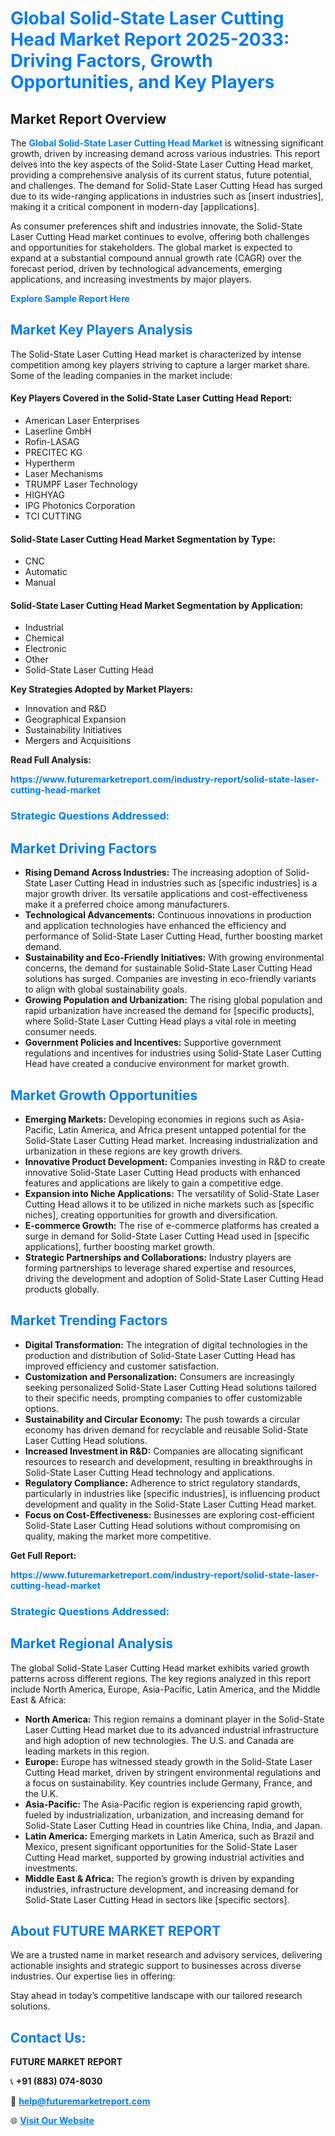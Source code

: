 <h1 style="color: #007BFF;">Global Solid-State Laser Cutting Head Market Report 2025-2033: Driving Factors, Growth Opportunities, and Key Players</h1>

<section id="overview">
<h2>Market Report Overview</h2>
<p>The <a href="https://www.futuremarketreport.com/industry-report/solid-state-laser-cutting-head-market" style="color: #007BFF; text-decoration: none;"><strong>Global Solid-State Laser Cutting Head Market</strong></a> is witnessing significant growth, driven by increasing demand across various industries. This report delves into the key aspects of the Solid-State Laser Cutting Head market, providing a comprehensive analysis of its current status, future potential, and challenges. The demand for Solid-State Laser Cutting Head has surged due to its wide-ranging applications in industries such as [insert industries], making it a critical component in modern-day [applications].</p>
<p>As consumer preferences shift and industries innovate, the Solid-State Laser Cutting Head market continues to evolve, offering both challenges and opportunities for stakeholders. The global market is expected to expand at a substantial compound annual growth rate (CAGR) over the forecast period, driven by technological advancements, emerging applications, and increasing investments by major players.</p>
</section>

<section id="overview">
<p><a href="https://www.futuremarketreport.com/request-sample/reportId=128766" style="color: #007BFF; text-decoration: none;"><strong>Explore Sample Report Here</strong></a></p>
</section>

<section id="key-players">
<h2 style="color: #007BFF;">Market Key Players Analysis</h2>
<p>The Solid-State Laser Cutting Head market is characterized by intense competition among key players striving to capture a larger market share. Some of the leading companies in the market include:</p>
<h4>Key Players Covered in the Solid-State Laser Cutting Head Report:</h4>
<ul><li>American Laser Enterprises</li><li>Laserline GmbH</li><li>Rofin-LASAG</li><li>PRECITEC KG</li><li>Hypertherm</li><li>Laser Mechanisms</li><li>TRUMPF Laser Technology</li><li>HIGHYAG</li><li>IPG Photonics Corporation</li><li>TCI CUTTING</li></ul>
<h4>Solid-State Laser Cutting Head Market Segmentation by Type:</h4>
<ul><li>CNC</li><li>Automatic</li><li>Manual</li></ul>

<h4>Solid-State Laser Cutting Head Market Segmentation by Application:</h4>
<ul><li>Industrial</li><li>Chemical</li><li>Electronic</li><li>Other</li><li>Solid-State Laser Cutting Head</li></ul>
<p><strong>Key Strategies Adopted by Market Players:</strong></p>
<ul>
<li>Innovation and R&D</li>
<li>Geographical Expansion</li>
<li>Sustainability Initiatives</li>
<li>Mergers and Acquisitions</li>
</ul>
</section>

<section>
<p><strong>Read Full Analysis: </strong></p><a href="https://www.futuremarketreport.com/industry-report/solid-state-laser-cutting-head-market" style="color: #007BFF; text-decoration: none;"><strong>https://www.futuremarketreport.com/industry-report/solid-state-laser-cutting-head-market</strong></a>
<h3 style="color: #007BFF;">Strategic Questions Addressed:</h3>
</section>

<section id="driving-factors">
<h2 style="color: #007BFF;">Market Driving Factors</h2>
<ul>
<li><strong>Rising Demand Across Industries:</strong> The increasing adoption of Solid-State Laser Cutting Head in industries such as [specific industries] is a major growth driver. Its versatile applications and cost-effectiveness make it a preferred choice among manufacturers.</li>
<li><strong>Technological Advancements:</strong> Continuous innovations in production and application technologies have enhanced the efficiency and performance of Solid-State Laser Cutting Head, further boosting market demand.</li>
<li><strong>Sustainability and Eco-Friendly Initiatives:</strong> With growing environmental concerns, the demand for sustainable Solid-State Laser Cutting Head solutions has surged. Companies are investing in eco-friendly variants to align with global sustainability goals.</li>
<li><strong>Growing Population and Urbanization:</strong> The rising global population and rapid urbanization have increased the demand for [specific products], where Solid-State Laser Cutting Head plays a vital role in meeting consumer needs.</li>
<li><strong>Government Policies and Incentives:</strong> Supportive government regulations and incentives for industries using Solid-State Laser Cutting Head have created a conducive environment for market growth.</li>
</ul>
</section>

<section id="growth-opportunities">
<h2 style="color: #007BFF;">Market Growth Opportunities</h2>
<ul>
<li><strong>Emerging Markets:</strong> Developing economies in regions such as Asia-Pacific, Latin America, and Africa present untapped potential for the Solid-State Laser Cutting Head market. Increasing industrialization and urbanization in these regions are key growth drivers.</li>
<li><strong>Innovative Product Development:</strong> Companies investing in R&D to create innovative Solid-State Laser Cutting Head products with enhanced features and applications are likely to gain a competitive edge.</li>
<li><strong>Expansion into Niche Applications:</strong> The versatility of Solid-State Laser Cutting Head allows it to be utilized in niche markets such as [specific niches], creating opportunities for growth and diversification.</li>
<li><strong>E-commerce Growth:</strong> The rise of e-commerce platforms has created a surge in demand for Solid-State Laser Cutting Head used in [specific applications], further boosting market growth.</li>
<li><strong>Strategic Partnerships and Collaborations:</strong> Industry players are forming partnerships to leverage shared expertise and resources, driving the development and adoption of Solid-State Laser Cutting Head products globally.</li>
</ul>
</section>

<section id="trending-factors">
<h2 style="color: #007BFF;">Market Trending Factors</h2>
<ul>
<li><strong>Digital Transformation:</strong> The integration of digital technologies in the production and distribution of Solid-State Laser Cutting Head has improved efficiency and customer satisfaction.</li>
<li><strong>Customization and Personalization:</strong> Consumers are increasingly seeking personalized Solid-State Laser Cutting Head solutions tailored to their specific needs, prompting companies to offer customizable options.</li>
<li><strong>Sustainability and Circular Economy:</strong> The push towards a circular economy has driven demand for recyclable and reusable Solid-State Laser Cutting Head solutions.</li>
<li><strong>Increased Investment in R&D:</strong> Companies are allocating significant resources to research and development, resulting in breakthroughs in Solid-State Laser Cutting Head technology and applications.</li>
<li><strong>Regulatory Compliance:</strong> Adherence to strict regulatory standards, particularly in industries like [specific industries], is influencing product development and quality in the Solid-State Laser Cutting Head market.</li>
<li><strong>Focus on Cost-Effectiveness:</strong> Businesses are exploring cost-efficient Solid-State Laser Cutting Head solutions without compromising on quality, making the market more competitive.</li>
</ul>
</section>

<section>
<p><strong>Get Full Report: </strong></p><a href="https://www.futuremarketreport.com/industry-report/solid-state-laser-cutting-head-market" style="color: #007BFF; text-decoration: none;"><strong>https://www.futuremarketreport.com/industry-report/solid-state-laser-cutting-head-market</strong></a>
<h3 style="color: #007BFF;">Strategic Questions Addressed:</h3>
</section>


<section id="regional-analysis">
<h2 style="color: #007BFF;">Market Regional Analysis</h2>
<p>The global Solid-State Laser Cutting Head market exhibits varied growth patterns across different regions. The key regions analyzed in this report include North America, Europe, Asia-Pacific, Latin America, and the Middle East & Africa:</p>
<ul>
<li><strong>North America:</strong> This region remains a dominant player in the Solid-State Laser Cutting Head market due to its advanced industrial infrastructure and high adoption of new technologies. The U.S. and Canada are leading markets in this region.</li>
<li><strong>Europe:</strong> Europe has witnessed steady growth in the Solid-State Laser Cutting Head market, driven by stringent environmental regulations and a focus on sustainability. Key countries include Germany, France, and the U.K.</li>
<li><strong>Asia-Pacific:</strong> The Asia-Pacific region is experiencing rapid growth, fueled by industrialization, urbanization, and increasing demand for Solid-State Laser Cutting Head in countries like China, India, and Japan.</li>
<li><strong>Latin America:</strong> Emerging markets in Latin America, such as Brazil and Mexico, present significant opportunities for the Solid-State Laser Cutting Head market, supported by growing industrial activities and investments.</li>
<li><strong>Middle East & Africa:</strong> The region’s growth is driven by expanding industries, infrastructure development, and increasing demand for Solid-State Laser Cutting Head in sectors like [specific sectors].</li>
</ul>
</section>

<footer>
<h2 style="color: #007BFF;">About FUTURE MARKET REPORT</h2>
<p>We are a trusted name in market research and advisory services, delivering actionable insights and strategic support to businesses across diverse industries. Our expertise lies in offering:</p>

<p>Stay ahead in today’s competitive landscape with our tailored research solutions.</p>

<h2 style="color: #007BFF;">Contact Us:</h2>
<p><strong>FUTURE MARKET REPORT</strong></p>
<p>📞 <strong>+91 (883) 074-8030</strong></p>
<p>📧 <strong><a href="mailto:help@futuremarketreport.com" style="color: #007BFF;">help@futuremarketreport.com</a></strong></p>
<p>🌐 <strong><a href="https://www.futuremarketreport.com/" style="color: #007BFF;">Visit Our Website</a></strong></p>
</footer>